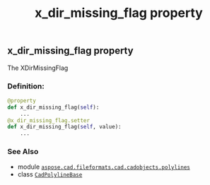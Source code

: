 ﻿---
title: x_dir_missing_flag property
second_title: Aspose.CAD for Python via .NET API References
description: 
type: docs
weight: 510
url: /aspose.cad.fileformats.cad.cadobjects.polylines/cadpolylinebase/x_dir_missing_flag/
is_root: false
---

## x_dir_missing_flag property


The XDirMissingFlag
### Definition:
```python
@property
def x_dir_missing_flag(self):
    ...
@x_dir_missing_flag.setter
def x_dir_missing_flag(self, value):
    ...
```

### See Also
* module [`aspose.cad.fileformats.cad.cadobjects.polylines`](../../)
* class [`CadPolylineBase`](/cad/python-net/aspose.cad.fileformats.cad.cadobjects.polylines/cadpolylinebase)
